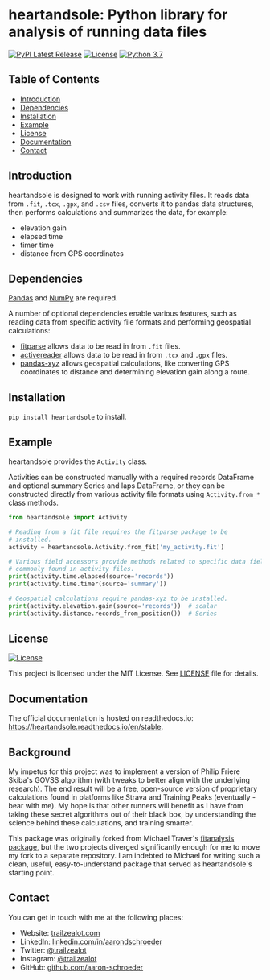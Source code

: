 # heartandsole: Python library for analysis of running data files

[![PyPI Latest Release](https://img.shields.io/pypi/v/heartandsole.svg)](https://pypi.org/project/heartandsole/)
[![License](https://img.shields.io/pypi/l/heartandsole.svg)](https://github.com/aaron-schroeder/heartandsole/blob/master/LICENSE)
[![Python 3.7](https://img.shields.io/badge/python-3.7-blue.svg)](https://www.python.org/downloads/release/python-370/)

## Table of Contents                                                                    
- [Introduction](#introduction)
- [Dependencies](#dependencies)
- [Installation](#installation)
- [Example](#example)
- [License](#license)
- [Documentation](#documentation)
- [Contact](#contact)

## Introduction

heartandsole is designed to work with running activity files.
It reads data from `.fit`, `.tcx`, `.gpx`, and `.csv` files, converts it to
pandas data structures, then performs calculations and summarizes the data,
for example:
<!-- - running power (based on Dr. Philip Friere Skiba's GOVSS algorithm)
- average running power
- normalized running power (based on information publicly available about
  TrainingPeaks' NP® and NGP®, and Dr. Philip Friere Skiba's GOVSS algorithm)
- intensity (based on information publicly available about TrainingPeaks' IF®)
- training stress (based on information publicly available about
  TrainingPeaks' TSS® and Dr. Philip Friere Skiba's GOVSS algorithm)
- average heart rate -->
- elevation gain
- elapsed time
- timer time
- distance from GPS coordinates

## Dependencies

[Pandas](http://pandas.pydata.org/) and [NumPy](http://www.numpy.org/) are required.

A number of optional dependencies enable various features, such as
reading data from specific activity file formats and performing geospatial
calculations:

 - [fitparse](https://github.com/dtcooper/python-fitparse) allows data
   to be read in from `.fit` files.
 - [activereader](https://github.com/aaron-schroeder/activereader) allows data
   to be read in from `.tcx` and `.gpx` files.
 - [pandas-xyz](https://github.com/aaron-schroeder/pandas-xyz) allows geospatial
   calculations, like converting GPS coordinates to distance and determining
   elevation gain along a route.

## Installation

`pip install heartandsole` to install.

## Example

heartandsole provides the `Activity` class. 

Activities can be constructed manually with a required records DataFrame 
and optional summary Series and laps DataFrame, or they can be constructed
directly from various activity file formats using `Activity.from_*` class
methods.

```python
from heartandsole import Activity

# Reading from a fit file requires the fitparse package to be
# installed.
activity = heartandsole.Activity.from_fit('my_activity.fit')

# Various field accessors provide methods related to specific data fields
# commonly found in activity files.
print(activity.time.elapsed(source='records'))
print(activity.time.timer(source='summary'))

# Geospatial calculations require pandas-xyz to be installed.
print(activity.elevation.gain(source='records'))  # scalar
print(activity.distance.records_from_position())  # Series
```

## License

[![License](https://img.shields.io/pypi/l/heartandsole.svg)](https://github.com/aaron-schroeder/heartandsole/blob/master/LICENSE)

This project is licensed under the MIT License. See
[LICENSE](https://github.com/aaron-schroeder/heartandsole/blob/master/LICENSE)
file for details.

## Documentation

The official documentation is hosted on readthedocs.io: https://heartandsole.readthedocs.io/en/stable.

## Background

My impetus for this project was to implement a version of Philip Friere Skiba's 
GOVSS algorithm (with tweaks to better align with the underlying research). 
The end result will be a free, open-source version of proprietary calculations
found in platforms like Strava and Training Peaks (eventually - bear with me).
My hope is that other runners will benefit as I have from taking these secret
algorithms out of their black box, by understanding the science behind these 
calculations, and training smarter.

This package was originally forked from Michael Traver's 
[fitanalysis package](https://github.com/mtraver/python-fitanalysis), but the two
projects diverged significantly enough for me to move my fork to a separate 
repository. I am indebted to Michael for writing such a clean, useful,
easy-to-understand package that served as heartandsole's starting point.

## Contact

You can get in touch with me at the following places:

- Website: [trailzealot.com](https://trailzealot.com)
- LinkedIn: [linkedin.com/in/aarondschroeder](https://www.linkedin.com/in/aarondschroeder/)
- Twitter: [@trailzealot](https://twitter.com/trailzealot)
- Instagram: [@trailzealot](https://instagram.com/trailzealot)
- GitHub: [github.com/aaron-schroeder](https://github.com/aaron-schroeder)


